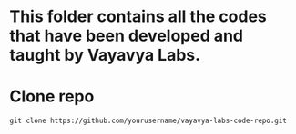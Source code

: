 # This folder contains all the codes that have been developed and taught by Vayavya Labs.

# Clone repo
`git clone https://github.com/yourusername/vayavya-labs-code-repo.git`
